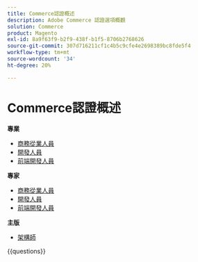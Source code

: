 ```yaml
---
title: Commerce認證概述
description: Adobe Commerce 認證選項概觀
solution: Commerce
product: Magento
exl-id: 8a9f63f9-b2f9-438f-b1f5-8706b2768626
source-git-commit: 307d716211cf1c4b5c9cfe4e2698389bc8fde5f4
workflow-type: tm+mt
source-wordcount: '34'
ht-degree: 20%

---
```


# Commerce認證概述

**專業**

* [商務從業人員](https://certification.adobe.com/certification/business-practitioner-professional) <!--AD0-E712-->
* [開發人員](https://certification.adobe.com/certification/commerce-developer-professional) <!--AD0-E717-->
* [前端開發人員](https://certification.adobe.com/certification/front-end-developer-professional) <!--AD0-E721-->

**專家**

* [商務從業人員](https://certification.adobe.com/certification/adobe-commerce-business-practitioner-expert) <!--AD0-E708-->
* [開發人員](https://certification.adobe.com/certification/adobe-commerce-developer-expert) <!--AD0-E716-->
* [前端開發人員](https://certification.adobe.com/certification/front-end-developer-expert) <!--AD0-E720-->

**主版**

* [架構師](https://certification.adobe.com/certification/commerce-architect-master) <!--AD0-E722-->

{{questions}}

